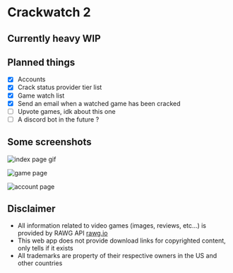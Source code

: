 # Crackwatch 2

## Currently heavy WIP

## Planned things

-   [x] Accounts
-   [x] Crack status provider tier list
-   [x] Game watch list
-   [x] Send an email when a watched game has been cracked
-   [ ] Upvote games, idk about this one
-   [ ] A discord bot in the future ?

## Some screenshots

![index page gif](https://i.imgur.com/asaBZzt.gif)

![game page](https://i.imgur.com/3qqD3ba.png)

![account page](https://i.imgur.com/qU8aEZl.png)

## Disclaimer

-   All information related to video games (images, reviews, etc...) is provided by RAWG API [rawg.io](https://rawg.io/apidocs)
-   This web app does not provide download links for copyrighted content, only tells if it exists
-   All trademarks are property of their respective owners in the US and other countries
